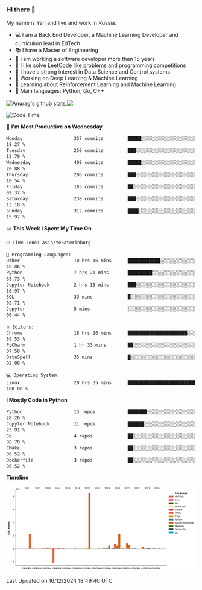 ### Hi there 👋

My name is Yan and live and work in Russia.

- 💻 I am a Back End Developer, a Machine Learning Developer and curriculum lead in EdTech
- 📚 I have a Master of Engineering
- 🤔 I am working a software developer more than 15 years
- 🌱 I like solve LeetCode like problems and programming competitions
- 📝 I have a strong interest in Data Science and Control systems
- 🔭 Working on Deep Learning & Machine Learning
- 🌱 Learning about Reinforcement Learning and Machine Learning
- 🌟 Main languages: Python, Go, C++

<!--


**yanchick/yanchick** is a ✨ _special_ ✨ repository because its `README.md` (this file) appears on your GitHub profile.

Here are some ideas to get you started:

- I am a self taught Full Stack Developer and a Machine Learning Developer
- 🌱 I’m currently learning ...
- 👯 I’m looking to collaborate on ...
- 🤔 I’m looking for help with ...
- 💬 Ask me about ...
- 📫 How to reach me: ...
- 😄 Pronouns: ...
- ⚡ Fun fact: ...

-->


<a href="https://github.com/anuraghazra/github-readme-stats">
    <img align="center" src="https://github-readme-stats.vercel.app/api?username=yanchick&count_private=true" alt="Anurag's github stats" />
</a>
<a href="https://github.com/anuraghazra/github-readme-stats">
    <img align="center" src="https://github-readme-stats.vercel.app/api/top-langs/?username=yanchick&hide=javascript,html,CSS" />
</a>

<!--START_SECTION:waka-->
![Code Time](http://img.shields.io/badge/Code%20Time-2%2C697%20hrs%2029%20mins-blue)

📅 **I'm Most Productive on Wednesday** 

```text
Monday                   357 commits         █████░░░░░░░░░░░░░░░░░░░░   18.27 % 
Tuesday                  250 commits         ███░░░░░░░░░░░░░░░░░░░░░░   12.79 % 
Wednesday                408 commits         █████░░░░░░░░░░░░░░░░░░░░   20.88 % 
Thursday                 206 commits         ███░░░░░░░░░░░░░░░░░░░░░░   10.54 % 
Friday                   183 commits         ██░░░░░░░░░░░░░░░░░░░░░░░   09.37 % 
Saturday                 238 commits         ███░░░░░░░░░░░░░░░░░░░░░░   12.18 % 
Sunday                   312 commits         ████░░░░░░░░░░░░░░░░░░░░░   15.97 % 
```


📊 **This Week I Spent My Time On** 

```text
🕑︎ Time Zone: Asia/Yekaterinburg

💬 Programming Languages: 
Other                    10 hrs 16 mins      ████████████░░░░░░░░░░░░░   49.86 % 
Python                   7 hrs 21 mins       █████████░░░░░░░░░░░░░░░░   35.73 % 
Jupyter Notebook         2 hrs 15 mins       ███░░░░░░░░░░░░░░░░░░░░░░   10.97 % 
SQL                      33 mins             █░░░░░░░░░░░░░░░░░░░░░░░░   02.71 % 
Jupyter                  5 mins              ░░░░░░░░░░░░░░░░░░░░░░░░░   00.44 % 

🔥 Editors: 
Chrome                   18 hrs 26 mins      ██████████████████████░░░   89.53 % 
PyCharm                  1 hr 33 mins        ██░░░░░░░░░░░░░░░░░░░░░░░   07.58 % 
DataSpell                35 mins             █░░░░░░░░░░░░░░░░░░░░░░░░   02.88 % 

💻 Operating System: 
Linux                    20 hrs 35 mins      █████████████████████████   100.00 % 
```

**I Mostly Code in Python** 

```text
Python                   13 repos            ███████░░░░░░░░░░░░░░░░░░   28.26 % 
Jupyter Notebook         11 repos            ██████░░░░░░░░░░░░░░░░░░░   23.91 % 
Go                       4 repos             ██░░░░░░░░░░░░░░░░░░░░░░░   08.70 % 
CMake                    3 repos             ██░░░░░░░░░░░░░░░░░░░░░░░   06.52 % 
Dockerfile               3 repos             ██░░░░░░░░░░░░░░░░░░░░░░░   06.52 % 
```



**Timeline**

![Lines of Code chart](https://raw.githubusercontent.com/yanchick/yanchick/main/assets/bar_graph.png)


 Last Updated on 16/12/2024 18:49:40 UTC
<!--END_SECTION:waka-->


